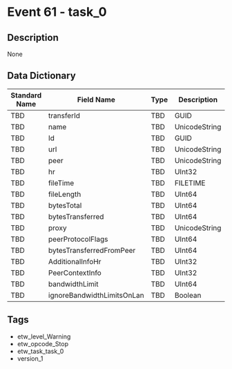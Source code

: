# Event 61 - task_0

## Description
None

## Data Dictionary
|Standard Name|Field Name|Type|Description|Sample Value|
|---|---|---|---|---|
|TBD|transferId|TBD|GUID|None|None|
|TBD|name|TBD|UnicodeString|None|None|
|TBD|Id|TBD|GUID|None|None|
|TBD|url|TBD|UnicodeString|None|None|
|TBD|peer|TBD|UnicodeString|None|None|
|TBD|hr|TBD|UInt32|None|None|
|TBD|fileTime|TBD|FILETIME|None|None|
|TBD|fileLength|TBD|UInt64|None|None|
|TBD|bytesTotal|TBD|UInt64|None|None|
|TBD|bytesTransferred|TBD|UInt64|None|None|
|TBD|proxy|TBD|UnicodeString|None|None|
|TBD|peerProtocolFlags|TBD|UInt64|None|None|
|TBD|bytesTransferredFromPeer|TBD|UInt64|None|None|
|TBD|AdditionalInfoHr|TBD|UInt32|None|None|
|TBD|PeerContextInfo|TBD|UInt32|None|None|
|TBD|bandwidthLimit|TBD|UInt64|None|None|
|TBD|ignoreBandwidthLimitsOnLan|TBD|Boolean|None|None|

## Tags
* etw_level_Warning
* etw_opcode_Stop
* etw_task_task_0
* version_1